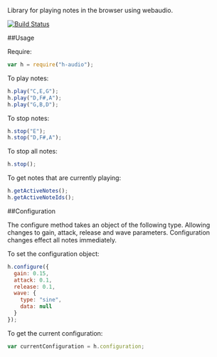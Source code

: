 Library for playing notes in the browser using webaudio.

[![Build Status](https://travis-ci.org/rsk7/h.svg?branch=master)](https://travis-ci.org/rsk7/harmony)


##Usage

Require:
```javascript
var h = require("h-audio");
```

To play notes: 
```javascript
h.play("C,E,G");
h.play("D,F#,A");
h.play("G,B,D");
```

To stop notes:
```javascript
h.stop("E");
h.stop("D,F#,A");
```

To stop all notes:
```javascript
h.stop();
```

To get notes that are currently playing:
```javascript
h.getActiveNotes();
h.getActiveNoteIds();
```

##Configuration

The configure method takes an object of the following type. Allowing changes to gain, attack, release and wave parameters. Configuration changes effect all notes immediately.

To set the configuration object:
```javascript
h.configure({
  gain: 0.15,
  attack: 0.1,
  release: 0.1,
  wave: {
    type: "sine",
    data: null
  }
});
```

To get the current configuration:
```javascript
var currentConfiguration = h.configuration;
```










